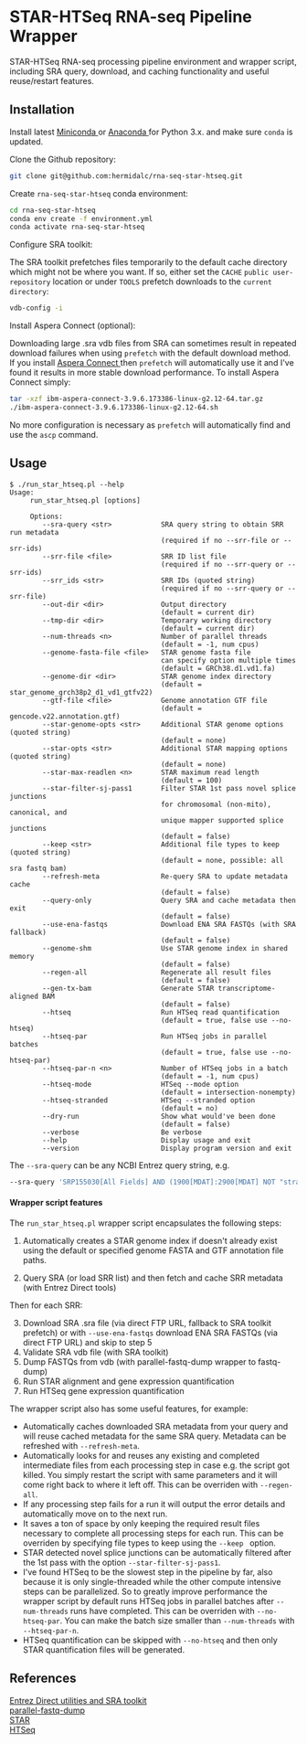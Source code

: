 # STAR-HTSeq RNA-seq Pipeline Wrapper

STAR-HTSeq RNA-seq processing pipeline environment and wrapper script,
including SRA query, download, and caching functionality and useful
reuse/restart features.

## Installation

Install latest
<a href="https://docs.conda.io/en/latest/miniconda.html" target="_blank">
Miniconda
</a>
or
<a href="https://www.anaconda.com/distribution/" target="_blank">
Anaconda
</a>
for Python 3.x. and make sure `conda` is updated.

Clone the Github repository:

```bash
git clone git@github.com:hermidalc/rna-seq-star-htseq.git
```

Create `rna-seq-star-htseq` conda environment:

```bash
cd rna-seq-star-htseq
conda env create -f environment.yml
conda activate rna-seq-star-htseq
```

Configure SRA toolkit:

The SRA toolkit prefetches files temporarily to the default cache directory
which might not be where you want.  If so, either set the `CACHE`
`public user-repository` location or under `TOOLS` prefetch
downloads to the `current directory`:

```bash
vdb-config -i
```

Install Aspera Connect (optional):

Downloading large .sra vdb files from SRA can sometimes result in repeated
download failures when using `prefetch` with the default download method. If
you install
<a href="https://downloads.asperasoft.com/connect2/" target="_blank">
Aspera Connect
</a>
then `prefetch` will automatically use it and I've found it results in more
stable download performance.  To install Aspera Connect simply:

```bash
tar -xzf ibm-aspera-connect-3.9.6.173386-linux-g2.12-64.tar.gz
./ibm-aspera-connect-3.9.6.173386-linux-g2.12-64.sh
```

No more configuration is necessary as `prefetch` will automatically find and
use the `ascp` command.

## Usage

```
$ ./run_star_htseq.pl --help
Usage:
     run_star_htseq.pl [options]

     Options:
        --sra-query <str>            SRA query string to obtain SRR run metadata
                                     (required if no --srr-file or --srr-ids)
        --srr-file <file>            SRR ID list file
                                     (required if no --srr-query or --srr-ids)
        --srr_ids <str>              SRR IDs (quoted string)
                                     (required if no --srr-query or --srr-file)
        --out-dir <dir>              Output directory
                                     (default = current dir)
        --tmp-dir <dir>              Temporary working directory
                                     (default = current dir)
        --num-threads <n>            Number of parallel threads
                                     (default = -1, num cpus)
        --genome-fasta-file <file>   STAR genome fasta file
                                     can specify option multiple times
                                     (default = GRCh38.d1.vd1.fa)
        --genome-dir <dir>           STAR genome index directory
                                     (default = star_genome_grch38p2_d1_vd1_gtfv22)
        --gtf-file <file>            Genome annotation GTF file
                                     (default = gencode.v22.annotation.gtf)
        --star-genome-opts <str>     Additional STAR genome options (quoted string)
                                     (default = none)
        --star-opts <str>            Additional STAR mapping options (quoted string)
                                     (default = none)
        --star-max-readlen <n>       STAR maximum read length
                                     (default = 100)
        --star-filter-sj-pass1       Filter STAR 1st pass novel splice junctions
                                     for chromosomal (non-mito), canonical, and
                                     unique mapper supported splice junctions
                                     (default = false)
        --keep <str>                 Additional file types to keep (quoted string)
                                     (default = none, possible: all sra fastq bam)
        --refresh-meta               Re-query SRA to update metadata cache
                                     (default = false)
        --query-only                 Query SRA and cache metadata then exit
                                     (default = false)
        --use-ena-fastqs             Download ENA SRA FASTQs (with SRA fallback)
                                     (default = false)
        --genome-shm                 Use STAR genome index in shared memory
                                     (default = false)
        --regen-all                  Regenerate all result files
                                     (default = false)
        --gen-tx-bam                 Generate STAR transcriptome-aligned BAM
                                     (default = false)
        --htseq                      Run HTSeq read quantification
                                     (default = true, false use --no-htseq)
        --htseq-par                  Run HTSeq jobs in parallel batches
                                     (default = true, false use --no-htseq-par)
        --htseq-par-n <n>            Number of HTSeq jobs in a batch
                                     (default = -1, num cpus)
        --htseq-mode                 HTSeq --mode option
                                     (default = intersection-nonempty)
        --htseq-stranded             HTSeq --stranded option
                                     (default = no)
        --dry-run                    Show what would've been done
                                     (default = false)
        --verbose                    Be verbose
        --help                       Display usage and exit
        --version                    Display program version and exit
```

The `--sra-query` can be any NCBI Entrez query string, e.g.

```bash
--sra-query 'SRP155030[All Fields] AND (1900[MDAT]:2900[MDAT] NOT "strategy exome"[Filter])'
```

#### Wrapper script features

The `run_star_htseq.pl` wrapper script encapsulates the following steps:

1.  Automatically creates a STAR genome index if doesn't already exist using the default or specified genome FASTA and GTF annotation file paths.

2.  Query SRA (or load SRR list) and then fetch and cache SRR metadata (with Entrez Direct tools)

Then for each SRR:

3.  Download SRA .sra file (via direct FTP URL, fallback to SRA toolkit prefetch) or with `--use-ena-fastqs` download ENA SRA FASTQs (via direct FTP URL) and skip to step 5
4.  Validate SRA vdb file (with SRA toolkit)
5.  Dump FASTQs from vdb (with parallel-fastq-dump wrapper to fastq-dump)
6.  Run STAR alignment and gene expression quantification
7.  Run HTSeq gene expression quantification

The wrapper script also has some useful features, for example:

*   Automatically caches downloaded SRA metadata from your query and will reuse cached metadata for the same SRA query.  Metadata can be refreshed with `--refresh-meta`.
*   Automatically looks for and reuses any existing and completed intermediate files from each processing step in case e.g. the script got killed. You simply restart the script with same parameters and it will come right back to where it left off. This can be overriden with `--regen-all`.
*   If any processing step fails for a run it will output the error details and automatically move on to the next run.
*   It saves a ton of space by only keeping the required result files necessary to complete all processing steps for each run.  This can be overriden by specifying file types to keep using  the `--keep ` option.
*   STAR detected novel splice junctions can be automatically filtered after the 1st pass with the option `--star-filter-sj-pass1`.
*   I've found HTSeq to be the slowest step in the pipeline by far, also because it is only single-threaded while the other compute intensive steps can be parallelized.  So to greatly improve performance the wrapper script by default runs HTSeq jobs in parallel batches after `--num-threads` runs have completed.  This can be overriden with `--no-htseq-par`.  You can make the batch size smaller than `--num-threads` with `--htseq-par-n`.
*   HTSeq quantification can be skipped with `--no-htseq` and then only STAR quantification files will be generated.

## References

<a href="https://www.ncbi.nlm.nih.gov/home/tools/" target="_blank">Entrez Direct utilities and SRA toolkit</a><br/>
<a href="https://github.com/rvalieris/parallel-fastq-dump" target="_blank">parallel-fastq-dump</a><br/>
<a href="https://github.com/alexdobin/STAR" target="_blank">STAR</a><br/>
<a href="https://github.com/simon-anders/htseq" target="_blank">HTSeq</a>

